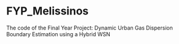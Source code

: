 # FYP_Melissinos
The code of the Final Year Project: Dynamic Urban Gas Dispersion Boundary Estimation using a Hybrid WSN

